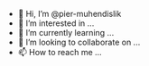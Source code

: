 - 👋 Hi, I’m @pier-muhendislik
- 👀 I’m interested in ...
- 🌱 I’m currently learning ...
- 💞️ I’m looking to collaborate on ...
- 📫 How to reach me ...

<!---
pier-muhendislik/pier-muhendislik is a ✨ special ✨ repository because its `README.md` (this file) appears on your GitHub profile.
You can click the Preview link to take a look at your changes.
--->
